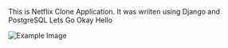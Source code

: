 This is Netflix Clone Application.
It was wriiten using Django and PostgreSQL
Lets Go
Okay
Hello

![Example Image](images/photo1_netflixapp.png)
